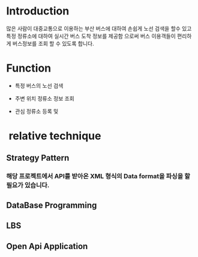 #  Introduction
많은 사람이 대중교통으로 이용하는 부산 버스에 대하여 손쉽게 노선 검색을 할수 있고
특정 정류소에 대하여 실시간 버스 도착 정보를 제공함 으로써 버스 이용객들이 편리하게 버스정보를 조회 할 수 있도록 합니다.




#  Function

* 특정 버스의 노선 검색

* 주변 위치 정류소 정보 조회

* 관심 정류소 등록 및 

#  relative technique

## Strategy Pattern

### 해당 프로젝트에서 API를 받아온 XML 형식의 Data format을 파싱을 할 필요가 있습니다.

## DataBase Programming

## LBS

## Open Api Application

